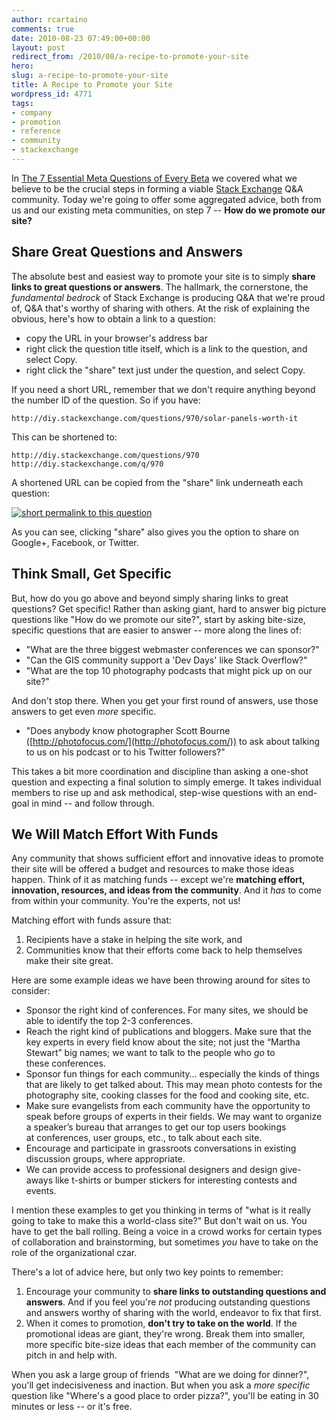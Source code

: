 ```yaml
---
author: rcartaino
comments: true
date: 2010-08-23 07:49:00+00:00
layout: post
redirect_from: /2010/08/a-recipe-to-promote-your-site
hero: 
slug: a-recipe-to-promote-your-site
title: A Recipe to Promote your Site
wordpress_id: 4771
tags:
- company
- promotion
- reference
- community
- stackexchange
---
```


In [The 7 Essential Meta Questions of Every Beta](https://blog.stackexchange.com/2010/07/the-7-essential-meta-questions-of-every-beta/) we covered what we believe to be the crucial steps in forming a viable [Stack Exchange](http://stackexchange.com) Q&A community. Today we're going to offer some aggregated advice, both from us and our existing meta communities, on step 7 -- **How do we promote our site?**

## Share Great Questions and Answers

The absolute best and easiest way to promote your site is to simply **share links to great questions or answers**. The hallmark, the cornerstone, the _fundamental bedrock_ of Stack Exchange is producing Q&A that we're proud of, Q&A that's worthy of sharing with others. At the risk of explaining the obvious, here's how to obtain a link to a question:

  * copy the URL in your browser's address bar
  * right click the question title itself, which is a link to the question, and select Copy.
  * right click the "share" text just under the question, and select Copy.

If you need a short URL, remember that we don't require anything beyond the number ID of the question. So if you have:

    http://diy.stackexchange.com/questions/970/solar-panels-worth-it

This can be shortened to:

    http://diy.stackexchange.com/questions/970
    http://diy.stackexchange.com/q/970

A shortened URL can be copied from the "share" link underneath each question:

[![short permalink to this question](http://blog.stackoverflow.com/wp-content/uploads/Share-link.png)](http://diy.stackexchange.com/q/970)

As you can see, clicking "share" also gives you the option to share on Google+, Facebook, or Twitter.  

## Think Small, Get Specific

But, how do you go above and beyond simply sharing links to great questions? Get specific! Rather than asking giant, hard to answer big picture questions like "How do we promote our site?", start by asking bite-size, specific questions that are easier to answer -- more along the lines of:

  * "What are the three biggest webmaster conferences we can sponsor?"
  * "Can the GIS community support a 'Dev Days' like Stack Overflow?"
  * "What are the top 10 photography podcasts that might pick up on our site?"

And don't stop there. When you get your first round of answers, use those answers to get even _more_ specific.

  * "Does anybody know photographer Scott Bourne ([http://photofocus.com/](http://photofocus.com/)) to ask about talking to us on his podcast or to his Twitter followers?"

This takes a bit more coordination and discipline than asking a one-shot question and expecting a final solution to simply emerge. It takes individual members to rise up and ask methodical, step-wise questions with an end-goal in mind -- and follow through.

## We Will Match Effort With Funds

Any community that shows sufficient effort and innovative ideas to promote their site will be offered a budget and resources to make those ideas happen. Think of it as matching funds -- except we're **matching effort, innovation, resources, and ideas from the community**. And it _has_ to come from within your community. You're the experts, not us!

Matching effort with funds assure that:

  1. Recipients have a stake in helping the site work, and
  2. Communities know that their efforts come back to help themselves make their site great.

Here are some example ideas we have been throwing around for sites to consider:

  * Sponsor the right kind of conferences. For many sites, we should be able to identify the top 2-3 conferences.
  * Reach the right kind of publications and bloggers. Make sure that the key experts in every field know about the site; not just the “Martha Stewart” big names; we want to talk to the people who _go_ to these conferences.
  * Sponsor fun things for each community… especially the kinds of things that are likely to get talked about. This may mean photo contests for the photography site, cooking classes for the food and cooking site, etc.
  * Make sure evangelists from each community have the opportunity to speak before groups of experts in their fields. We may want to organize a speaker’s bureau that arranges to get our top users bookings at conferences, user groups, etc., to talk about each site.
  * Encourage and participate in grassroots conversations in existing discussion groups, where appropriate.
  * We can provide access to professional designers and design give-aways like t-shirts or bumper stickers for interesting contests and events.

I mention these examples to get you thinking in terms of "what is it really going to take to make this a world-class site?" But don't wait on us. You have to get the ball rolling. Being a voice in a crowd works for certain types of collaboration and brainstorming, but sometimes _you_ have to take on the role of the organizational czar.

There's a lot of advice here, but only two key points to remember:

  1. Encourage your community to **share links to outstanding questions and answers**. And if you feel you're _not_ producing outstanding questions and answers worthy of sharing with the world, endeavor to fix that first.
  2. When it comes to promotion, **don't try to take on the world**. If the promotional ideas are giant, they're wrong. Break them into smaller, more specific bite-size ideas that each member of the community can pitch in and help with.

When you ask a large group of friends  "What are we doing for dinner?", you'll get indecisiveness and inaction. But when you ask a _more specific_ question like "Where's a good place to order pizza?", you'll be eating in 30 minutes or less -- or it's free.
